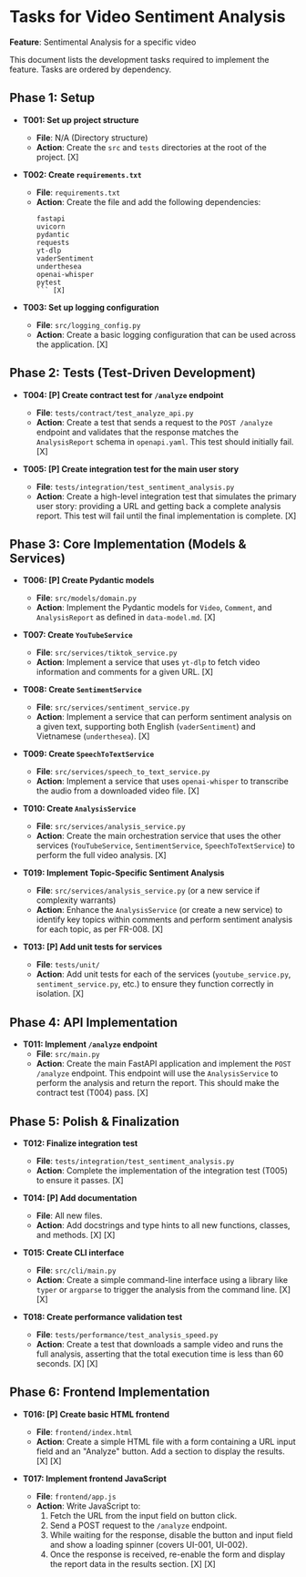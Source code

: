 # Tasks for Video Sentiment Analysis

**Feature**: Sentimental Analysis for a specific video

This document lists the development tasks required to implement the feature. Tasks are ordered by dependency.

## Phase 1: Setup

- **T001: Set up project structure**
  - **File**: N/A (Directory structure)
  - **Action**: Create the `src` and `tests` directories at the root of the project. [X]

- **T002: Create `requirements.txt`**
  - **File**: `requirements.txt`
  - **Action**: Create the file and add the following dependencies:
    ```
    fastapi
    uvicorn
    pydantic
    requests
    yt-dlp
    vaderSentiment
    underthesea
    openai-whisper
    pytest
    ``` [X]

- **T003: Set up logging configuration**
  - **File**: `src/logging_config.py`
  - **Action**: Create a basic logging configuration that can be used across the application. [X]

## Phase 2: Tests (Test-Driven Development)

- **T004: [P] Create contract test for `/analyze` endpoint**
  - **File**: `tests/contract/test_analyze_api.py`
  - **Action**: Create a test that sends a request to the `POST /analyze` endpoint and validates that the response matches the `AnalysisReport` schema in `openapi.yaml`. This test should initially fail. [X]

- **T005: [P] Create integration test for the main user story**
  - **File**: `tests/integration/test_sentiment_analysis.py`
  - **Action**: Create a high-level integration test that simulates the primary user story: providing a URL and getting back a complete analysis report. This test will fail until the final implementation is complete. [X]

## Phase 3: Core Implementation (Models & Services)

- **T006: [P] Create Pydantic models**
  - **File**: `src/models/domain.py`
  - **Action**: Implement the Pydantic models for `Video`, `Comment`, and `AnalysisReport` as defined in `data-model.md`. [X]

- **T007: Create `YouTubeService`**
  - **File**: `src/services/tiktok_service.py`
  - **Action**: Implement a service that uses `yt-dlp` to fetch video information and comments for a given URL. [X]

- **T008: Create `SentimentService`**
  - **File**: `src/services/sentiment_service.py`
  - **Action**: Implement a service that can perform sentiment analysis on a given text, supporting both English (`vaderSentiment`) and Vietnamese (`underthesea`). [X]

- **T009: Create `SpeechToTextService`**
  - **File**: `src/services/speech_to_text_service.py`
  - **Action**: Implement a service that uses `openai-whisper` to transcribe the audio from a downloaded video file. [X]

- **T010: Create `AnalysisService`**
  - **File**: `src/services/analysis_service.py`
  - **Action**: Create the main orchestration service that uses the other services (`YouTubeService`, `SentimentService`, `SpeechToTextService`) to perform the full video analysis. [X]

- **T019: Implement Topic-Specific Sentiment Analysis**
  - **File**: `src/services/analysis_service.py` (or a new service if complexity warrants)
  - **Action**: Enhance the `AnalysisService` (or create a new service) to identify key topics within comments and perform sentiment analysis for each topic, as per FR-008. [X]

- **T013: [P] Add unit tests for services**
  - **File**: `tests/unit/`
  - **Action**: Add unit tests for each of the services (`youtube_service.py`, `sentiment_service.py`, etc.) to ensure they function correctly in isolation. [X]

## Phase 4: API Implementation

- **T011: Implement `/analyze` endpoint**
  - **File**: `src/main.py`
  - **Action**: Create the main FastAPI application and implement the `POST /analyze` endpoint. This endpoint will use the `AnalysisService` to perform the analysis and return the report. This should make the contract test (T004) pass. [X]

## Phase 5: Polish & Finalization

- **T012: Finalize integration test**
  - **File**: `tests/integration/test_sentiment_analysis.py`
  - **Action**: Complete the implementation of the integration test (T005) to ensure it passes. [X]

- **T014: [P] Add documentation**
  - **File**: All new files.
  - **Action**: Add docstrings and type hints to all new functions, classes, and methods. [X] [X]

- **T015: Create CLI interface**
  - **File**: `src/cli/main.py`
  - **Action**: Create a simple command-line interface using a library like `typer` or `argparse` to trigger the analysis from the command line. [X] [X]

- **T018: Create performance validation test**
  - **File**: `tests/performance/test_analysis_speed.py`
  - **Action**: Create a test that downloads a sample video and runs the full analysis, asserting that the total execution time is less than 60 seconds. [X] [X]

## Phase 6: Frontend Implementation

- **T016: [P] Create basic HTML frontend**
  - **File**: `frontend/index.html`
  - **Action**: Create a simple HTML file with a form containing a URL input field and an "Analyze" button. Add a section to display the results. [X] [X]

- **T017: Implement frontend JavaScript**
  - **File**: `frontend/app.js`
  - **Action**: Write JavaScript to:
    1. Fetch the URL from the input field on button click.
    2. Send a POST request to the `/analyze` endpoint.
    3. While waiting for the response, disable the button and input field and show a loading spinner (covers UI-001, UI-002).
    4. Once the response is received, re-enable the form and display the report data in the results section. [X] [X]